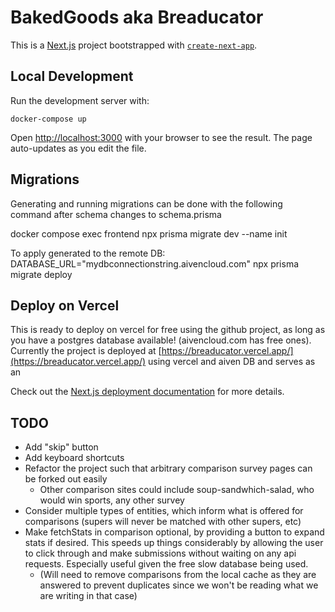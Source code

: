 # BakedGoods aka Breaducator

This is a [Next.js](https://nextjs.org) project bootstrapped with [`create-next-app`](https://nextjs.org/docs/app/api-reference/cli/create-next-app).

## Local Development

Run the development server with:

`docker-compose up`

Open [http://localhost:3000](http://localhost:3000) with your browser to see the result. The page auto-updates as you edit the file.

## Migrations

Generating and running migrations can be done with the following command after schema changes to schema.prisma

docker compose exec frontend npx prisma migrate dev --name init

To apply generated to the remote DB:
DATABASE_URL="mydbconnectionstring.aivencloud.com" npx prisma migrate deploy

## Deploy on Vercel

This is ready to deploy on vercel for free using the github project, as long as you have a postgres database available! (aivencloud.com has free ones). Currently the project is deployed at [https://breaducator.vercel.app/](https://breaducator.vercel.app/) using vercel and aiven DB and serves as an

Check out the [Next.js deployment documentation](https://nextjs.org/docs/app/building-your-application/deploying) for more details.


## TODO
* Add "skip" button
* Add keyboard shortcuts
* Refactor the project such that arbitrary comparison survey pages can be forked out easily
    * Other comparison sites could include soup-sandwhich-salad, who would win sports, any other survey 
* Consider multiple types of entities, which inform what is offered for comparisons (supers will never be matched with other supers, etc)
* Make fetchStats in comparison optional, by providing a button to expand stats if desired. This speeds up things considerably by allowing the user to click through and make submissions without waiting on any api requests. Especially useful given the free slow database being used.
  * (Will need to remove comparisons from the local cache as they are answered to prevent duplicates since we won't be reading what we are writing in that case)
